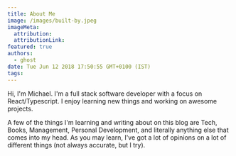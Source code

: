```yaml
---
title: About Me
image: /images/built-by.jpeg
imageMeta:
  attribution:
  attributionLink:
featured: true
authors:
  - ghost
date: Tue Jun 12 2018 17:50:55 GMT+0100 (IST)
tags:
---
```


Hi, I'm Michael. I'm a full stack software developer with a focus on React/Typescript. I enjoy learning new things and working on awesome projects.

A few of the things I'm learning and writing about on this blog are Tech, Books, Management, Personal Development, and literally anything else that comes into my head. As you may learn, I've got a lot of opinions on a lot of different things (not always accurate, but I try).
